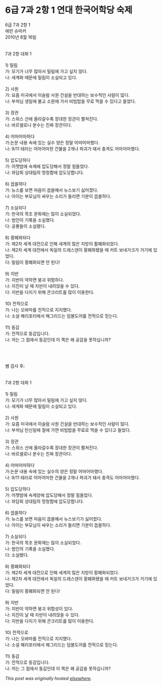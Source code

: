 # 6급 7과 2항 1 연대 한국어학당 숙제

<div>
<p>6급 7과 2항 1<br>애런 슈마커<br>2010년 8월 16일<br><br><br>7과 2항 대화 1<br><br>1) 밀림<br>가: 모기가 너무 많아서 밀림에 가고 싶지 않다.<br>나: 세계화 때문에 밀림이 소실되고 있다.<br><br>2) 사원<br>가: 요즘 미국에서 이슬람 사원 건설을 반대하는 보수적인 사람이 많다.<br>나: 부처님 생일에 불교 소원에 가서 비빔밥을 무료 먹을 수 있다고 들었다.<br><br>3) 장관<br>가: 스위스 산에 올라갈수록 장대한 장관이 펼쳐진다.<br>나: 바르셀로나 분수는 진짜 장관이다.<br><br>4) 어마어마하다<br>가:논문 내용 속에 있는 실수 양은 정말 어마어마했다.<br>나: 9/11 테러는 어마어마한 건물을 2개나 파괴가 돼서 충격도 어마어마했다.<br><br>5) 압도당하다<br>가: 어젯밤에 숙제에 압도당해서 정말 힘들었다.<br>나: 좌담회 상대팀의 멍청함에 압도당합니다.<br><br>6) 씁쓸하다<br>가: 뉴스를 보면 마음이 씁쓸해서 뉴스보기 싫어졌다.<br>나: 아이는 부모님이 싸우는 소리가 들리면 기분이 씁쓸하다.<br><br>7) 소실되다<br>가: 한국의 목조 문화재는 많이 소실되었다.<br>나: 범인이 기록을 소실했다.<br>다: 공룡들이 소실됐다.<br><br>8) 황폐화되다<br>가: 제2차 세계 대전으로 인해 세계의 많은 지방이 활폐화되었다.<br>나: 제2차 세계 대전에서 독일의 드레스덴이 황폐화됐을 때 커트 보네거크가 거기에 있었다.<br>다: 밀림이 황폐화되면 안 된다!<br><br>9) 지반<br>가: 지반이 약하면 붕괴 위험하다.<br>나: 지진이 날 때 지반이 내려앉을 수 있다.<br>다: 지반을 다지기 위해 콘크리트를 많이 이용한다.<br><br>10) 전적으로<br>가: 나는 오바마를 전적으로 지지했다.<br>나: 소설 해리포터에서 해그리드는 덤블도어를 전적으로 믿는다.<br><br>11) 동감<br>가: 전적으로 동감입니다.<br>나: 저는 그 점에서 동감인데 이 쪽은 왜 공감을 못하십니까?</p>
<div><br></div>
<div><br></div>
<div><br></div>
<div>쌤 검사 후:</div>
<div><br></div>
<div><br></div>
<div>7과 2항 대화 1<br><br>1) 밀림<br>가: 모기가 너무 많아서 밀림에 가고 싶지 않다.<br>나: 세계화 때문에 밀림이 소실되고 있다.<br><br>2) 사원<br>가: 요즘 미국에서 이슬람 사원 건설을 반대하는 보수적인 사람이 많다.<br>나: 부처님 탄신일에 절에 가면 비빔밥을 무료로 먹을 수 있다고 들었다.<br><br>3) 장관<br>가: 스위스 산에 올라갈수록 장대한 장관이 펼쳐진다.<br>나: 바르셀로나 분수는 진짜 장관이다.<br><br>4) 어마어마하다<br>가:논문 내용 속에 있는 실수의 양은 정말 어마어마했다.<br>나: 9/11 테러로 어마어마한 건물을 2개나 파괴가 돼서 충격도 어마어마했다.<br><br>5) 압도당하다<br>가: 어젯밤에 숙제양에 압도당해서 정말 힘들었다.<br>나: 좌담회 상대팀의 멍청함에 압도당합니다.<br><br>6) 씁쓸하다<br>가: 뉴스를 보면 마음이 씁쓸해서 뉴스보기가 싫어졌다.<br>나: 아이는 부모님이 싸우는 소리가 들리면 기분이 씁쓸하다.<br><br>7) 소실되다<br>가: 한국의 목조 문화재는 많이 소실되었다.<br>나: 범인의 기록을 소실했다.<br>다: 소실됐다.<br><br>8) 황폐화되다<br>가: 제2차 세계 대전으로 인해 세계의 많은 지방이 황폐화되었다.<br>나: 제2차 세계 대전에서 독일의 드레스덴이 황폐화됐을 때 커트 보네거크가 거기에 있었다.<br>다: 밀림이 황폐화되면 안 된다!<br><br>9) 지반<br>가: 지반이 약하면 붕괴 위험성이 있다.<br>나: 지진이 날 때 지반이 내려앉을 수 있다.<br>다: 지반을 다지기 위해 콘크리트를 많이 이용한다.<br><br>10) 전적으로<br>가: 나는 오바마를 전적으로 지지했다.<br>나: 소설 해리포터에서 해그리드는 덤블도어를 전적으로 믿는다.<br><br>11) 동감<br>가: 전적으로 동감입니다.<br>나: 저는 그 점에서 동감인데 이 쪽은 왜 공감을 못하십니까?</div>
</div>


*This post was originally hosted [elsewhere](http://planspace.blogspot.com/2010/08/6-7-2-1.html).*
